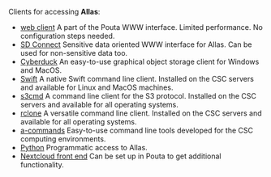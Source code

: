 Clients for accessing **Allas**:

- [web client](using_allas/web_client.md) A part of the Pouta WWW interface. Limited performance. No configuration steps needed.
- [SD Connect](../../sensitive-data/sd_connect.md) Sensitive data oriented WWW interface for Allas. Can be used for non-sensitive data too.
- [Cyberduck](accessing_allas.md#cyberduck-functions) An easy-to-use graphical object storage client for Windows and MacOS.
- [Swift](using_allas/swift_client.md) A native Swift command line client. Installed on the CSC servers and available for Linux and MacOS machines.
- [s3cmd](using_allas/s3_client.md) A command line client for the S3 protocol. Installed on the CSC servers and available for all operating systems. 
- [rclone](using_allas/rclone.md) A versatile command line client. Installed on the CSC servers and available for all operating systems.
- [a-commands](using_allas/a_commands.md) Easy-to-use command line tools developed for the CSC computing environments.
- [Python](using_allas/python_library.md) Programmatic access to Allas.
- [Nextcloud front end](allas-nextcloud.md) Can be set up in Pouta to get additional functionality.
